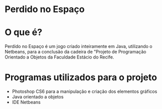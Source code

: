 # Perdido no Espaço

# O que é?

Perdido no Espaço é um jogo criado inteiramente em Java, utilizando o Netbeans, para a conclusão da cadeira de "Projeto de Programação Orientado a Objetos da Faculdade Estácio do Recife.

# Programas utilizados para o projeto


  - Photoshop CS6 para a manipulação e criação dos elementos gráficos
  - Java orientado a objetos
  - IDE Netbeans